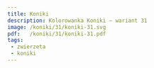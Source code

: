 ```yaml
---
title: Koniki
description: Kolorowanka Koniki – wariant 31
image: /koniki/31/koniki-31.svg
pdf:   /koniki/31/koniki-31.pdf
tags:
 - zwierzeta
 - koniki
---
```

